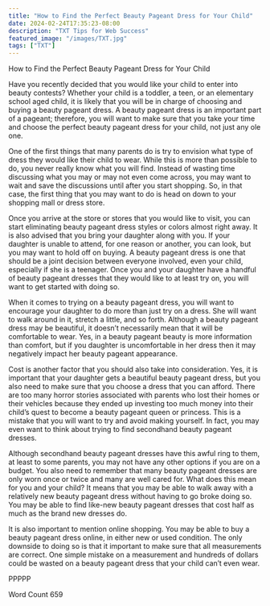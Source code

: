 ```yaml
---
title: "How to Find the Perfect Beauty Pageant Dress for Your Child"
date: 2024-02-24T17:35:23-08:00
description: "TXT Tips for Web Success"
featured_image: "/images/TXT.jpg"
tags: ["TXT"]
---
```


How to Find the Perfect Beauty Pageant Dress for Your Child

Have you recently decided that you would like your child to enter into beauty contests?  Whether your child is a toddler, a teen, or an elementary school aged child, it is likely that you will be in charge of choosing and buying a beauty pageant dress. A beauty pageant dress is an important part of a pageant; therefore, you will want to make sure that you take your time and choose the perfect beauty pageant dress for your child, not just any ole one.  

One of the first things that many parents do is try to envision what type of dress they would like their child to wear.  While this is more than possible to do, you never really know what you will find.  Instead of wasting time discussing what you may or may not even come across, you may want to wait and save the discussions until after you start shopping. So, in that case, the first thing that you may want to do is head on down to your shopping mall or dress store.  

Once you arrive at the store or stores that you would like to visit, you can start eliminating beauty pageant dress styles or colors almost right away.  It is also advised that you bring your daughter along with you.  If your daughter is unable to attend, for one reason or another, you can look, but you may want to hold off on buying.  A beauty pageant dress is one that should be a joint decision between everyone involved, even your child, especially if she is a teenager.  Once you and your daughter have a handful of beauty pageant dresses that they would like to at least try on, you will want to get started with doing so.

When it comes to trying on a beauty pageant dress, you will want to encourage your daughter to do more than just try on a dress.  She will want to walk around in it, stretch a little, and so forth. Although a beauty pageant dress may be beautiful, it doesn’t necessarily mean that it will be comfortable to wear.  Yes, in a beauty pageant beauty is more information than comfort, but if you daughter is uncomfortable in her dress then it may negatively impact her beauty pageant appearance.

Cost is another factor that you should also take into consideration. Yes, it is important that your daughter gets a beautiful beauty pageant dress, but you also need to make sure that you choose a dress that you can afford.  There are too many horror stories associated with parents who lost their homes or their vehicles because they ended up investing too much money into their child’s quest to become a beauty pageant queen or princess.  This is a mistake that you will want to try and avoid making yourself.  In fact, you may even want to think about trying to find secondhand beauty pageant dresses.

Although secondhand beauty pageant dresses have this awful ring to them, at least to some parents, you may not have any other options if you are on a budget. You also need to remember that many beauty pageant dresses are only worn once or twice and many are well cared for. What does this mean for you and your child?  It means that you may be able to walk away with a relatively new beauty pageant dress without having to go broke doing so.  You may be able to find like-new beauty pageant dresses that cost half as much as the brand new dresses do.

It is also important to mention online shopping. You may be able to buy a beauty pageant dress online, in either new or used condition.  The only downside to doing so is that it important to make sure that all measurements are correct.  One simple mistake on a measurement and hundreds of dollars could be wasted on a beauty pageant dress that your child can’t even wear.

PPPPP

Word Count 659

